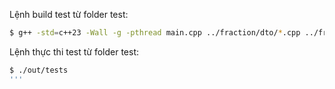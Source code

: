 Lệnh build test từ folder test:

```Bash
$ g++ -std=c++23 -Wall -g -pthread main.cpp ../fraction/dto/*.cpp ../fraction/ui/*.cpp ../fraction/useCase/*.cpp -lgtest_main -lgtest -lpthread -o ./out/tests
```

Lệnh thực thi test từ folder test:

```Bash
$ ./out/tests
'''
